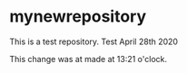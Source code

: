 # mynewrepository
This is a test repository. Test April 28th 2020

This change was at made at 13:21 o'clock. 
